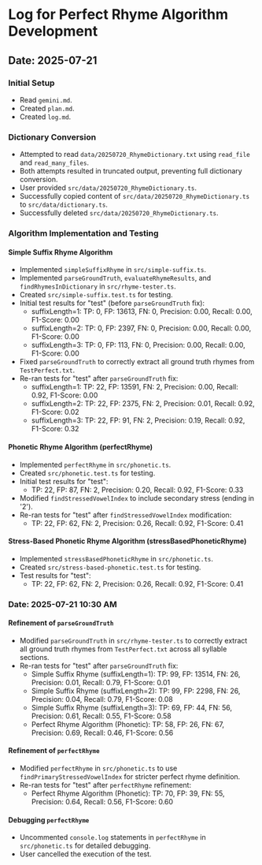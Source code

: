 # Log for Perfect Rhyme Algorithm Development

## Date: 2025-07-21

### Initial Setup
- Read `gemini.md`.
- Created `plan.md`.
- Created `log.md`.

### Dictionary Conversion
- Attempted to read `data/20250720_RhymeDictionary.txt` using `read_file` and `read_many_files`.
- Both attempts resulted in truncated output, preventing full dictionary conversion.
- User provided `src/data/20250720_RhymeDictionary.ts`.
- Successfully copied content of `src/data/20250720_RhymeDictionary.ts` to `src/data/dictionary.ts`.
- Successfully deleted `src/data/20250720_RhymeDictionary.ts`.

### Algorithm Implementation and Testing

#### Simple Suffix Rhyme Algorithm
- Implemented `simpleSuffixRhyme` in `src/simple-suffix.ts`.
- Implemented `parseGroundTruth`, `evaluateRhymeResults`, and `findRhymesInDictionary` in `src/rhyme-tester.ts`.
- Created `src/simple-suffix.test.ts` for testing.
- Initial test results for "test" (before `parseGroundTruth` fix):
    - suffixLength=1: TP: 0, FP: 13613, FN: 0, Precision: 0.00, Recall: 0.00, F1-Score: 0.00
    - suffixLength=2: TP: 0, FP: 2397, FN: 0, Precision: 0.00, Recall: 0.00, F1-Score: 0.00
    - suffixLength=3: TP: 0, FP: 113, FN: 0, Precision: 0.00, Recall: 0.00, F1-Score: 0.00
- Fixed `parseGroundTruth` to correctly extract all ground truth rhymes from `TestPerfect.txt`.
- Re-ran tests for "test" after `parseGroundTruth` fix:
    - suffixLength=1: TP: 22, FP: 13591, FN: 2, Precision: 0.00, Recall: 0.92, F1-Score: 0.00
    - suffixLength=2: TP: 22, FP: 2375, FN: 2, Precision: 0.01, Recall: 0.92, F1-Score: 0.02
    - suffixLength=3: TP: 22, FP: 91, FN: 2, Precision: 0.19, Recall: 0.92, F1-Score: 0.32

#### Phonetic Rhyme Algorithm (perfectRhyme)
- Implemented `perfectRhyme` in `src/phonetic.ts`.
- Created `src/phonetic.test.ts` for testing.
- Initial test results for "test":
    - TP: 22, FP: 87, FN: 2, Precision: 0.20, Recall: 0.92, F1-Score: 0.33
- Modified `findStressedVowelIndex` to include secondary stress (ending in '2').
- Re-ran tests for "test" after `findStressedVowelIndex` modification:
    - TP: 22, FP: 62, FN: 2, Precision: 0.26, Recall: 0.92, F1-Score: 0.41

#### Stress-Based Phonetic Rhyme Algorithm (stressBasedPhoneticRhyme)
- Implemented `stressBasedPhoneticRhyme` in `src/phonetic.ts`.
- Created `src/stress-based-phonetic.test.ts` for testing.
- Test results for "test":
    - TP: 22, FP: 62, FN: 2, Precision: 0.26, Recall: 0.92, F1-Score: 0.41

### Date: 2025-07-21 10:30 AM

#### Refinement of `parseGroundTruth`
- Modified `parseGroundTruth` in `src/rhyme-tester.ts` to correctly extract all ground truth rhymes from `TestPerfect.txt` across all syllable sections.
- Re-ran tests for "test" after `parseGroundTruth` fix:
    - Simple Suffix Rhyme (suffixLength=1): TP: 99, FP: 13514, FN: 26, Precision: 0.01, Recall: 0.79, F1-Score: 0.01
    - Simple Suffix Rhyme (suffixLength=2): TP: 99, FP: 2298, FN: 26, Precision: 0.04, Recall: 0.79, F1-Score: 0.08
    - Simple Suffix Rhyme (suffixLength=3): TP: 69, FP: 44, FN: 56, Precision: 0.61, Recall: 0.55, F1-Score: 0.58
    - Perfect Rhyme Algorithm (Phonetic): TP: 58, FP: 26, FN: 67, Precision: 0.69, Recall: 0.46, F1-Score: 0.56

#### Refinement of `perfectRhyme`
- Modified `perfectRhyme` in `src/phonetic.ts` to use `findPrimaryStressedVowelIndex` for stricter perfect rhyme definition.
- Re-ran tests for "test" after `perfectRhyme` refinement:
    - Perfect Rhyme Algorithm (Phonetic): TP: 70, FP: 39, FN: 55, Precision: 0.64, Recall: 0.56, F1-Score: 0.60

#### Debugging `perfectRhyme`
- Uncommented `console.log` statements in `perfectRhyme` in `src/phonetic.ts` for detailed debugging.
- User cancelled the execution of the test.